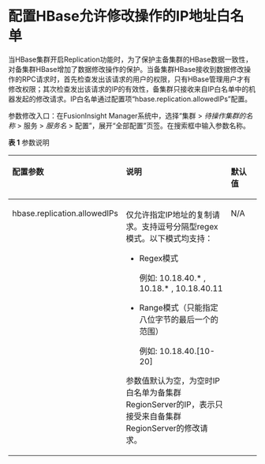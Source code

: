 # 配置HBase允许修改操作的IP地址白名单<a name="admin_guide_000278"></a>

当HBase集群开启Replication功能时，为了保护主备集群的HBase数据一致性，对备集群HBase增加了数据修改操作的保护。当备集群HBase接收到数据修改操作的RPC请求时，首先检查发出该请求的用户的权限，只有HBase管理用户才有修改权限；其次检查发出该请求的IP的有效性，备集群只接收来自IP白名单中的机器发起的修改请求。IP白名单通过配置项“hbase.replication.allowedIPs”配置。

参数修改入口：在FusionInsight Manager系统中，选择“集群 \>  _待操作集群的名称_  \> 服务 \>  _服务名_  \> 配置”，展开“全部配置”页签。在搜索框中输入参数名称。

**表 1**  参数说明

<a name="zh-cn_topic_0046736705_table62042342"></a>
<table><thead align="left"><tr id="zh-cn_topic_0046736705_row63757280"><th class="cellrowborder" valign="top" width="28.28%" id="mcps1.2.4.1.1"><p id="zh-cn_topic_0046736705_p64066064"><a name="zh-cn_topic_0046736705_p64066064"></a><a name="zh-cn_topic_0046736705_p64066064"></a>配置参数</p>
</th>
<th class="cellrowborder" valign="top" width="56.57%" id="mcps1.2.4.1.2"><p id="zh-cn_topic_0046736705_p63500359"><a name="zh-cn_topic_0046736705_p63500359"></a><a name="zh-cn_topic_0046736705_p63500359"></a>说明</p>
</th>
<th class="cellrowborder" valign="top" width="15.15%" id="mcps1.2.4.1.3"><p id="zh-cn_topic_0046736705_p53754906"><a name="zh-cn_topic_0046736705_p53754906"></a><a name="zh-cn_topic_0046736705_p53754906"></a>默认值</p>
</th>
</tr>
</thead>
<tbody><tr id="row408194120658"><td class="cellrowborder" valign="top" width="28.28%" headers="mcps1.2.4.1.1 "><p id="p3673747720658"><a name="p3673747720658"></a><a name="p3673747720658"></a>hbase.replication.allowedIPs</p>
</td>
<td class="cellrowborder" valign="top" width="56.57%" headers="mcps1.2.4.1.2 "><p id="p44373286202629"><a name="p44373286202629"></a><a name="p44373286202629"></a>仅允许指定IP地址的复制请求。支持逗号分隔型regex模式。以下模式均支持：</p>
<a name="ul38669003202645"></a><a name="ul38669003202645"></a><ul id="ul38669003202645"><li>Regex模式<p id="p108725611462"><a name="p108725611462"></a><a name="p108725611462"></a>例如: 10.18.40.* , 10.18.* , 10.18.40.11</p>
</li><li>Range模式（只能指定八位字节的最后一个的范围）<p id="p981694194710"><a name="p981694194710"></a><a name="p981694194710"></a>例如: 10.18.40.[10-20]</p>
</li></ul>
<p id="p6750859161715"><a name="p6750859161715"></a><a name="p6750859161715"></a>参数值默认为空，为空时IP白名单为备集群RegionServer的IP，表示只接受来自备集群RegionServer的修改请求。</p>
</td>
<td class="cellrowborder" valign="top" width="15.15%" headers="mcps1.2.4.1.3 "><p id="p4665895820658"><a name="p4665895820658"></a><a name="p4665895820658"></a>N/A</p>
</td>
</tr>
</tbody>
</table>

